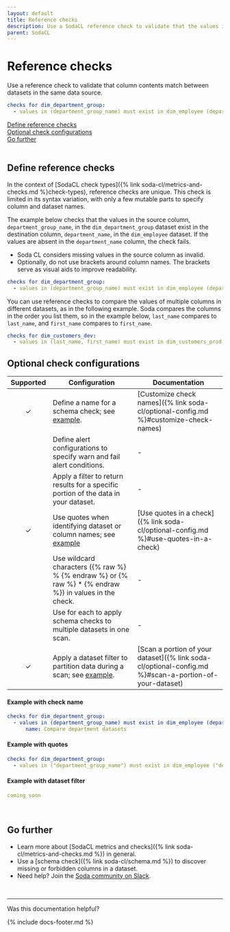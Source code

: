 ```yaml
---
layout: default
title: Reference checks
description: Use a SodaCL reference check to validate that the values in a column in a table are present in a column in a different table. 
parent: SodaCL
---
```


# Reference checks 

Use a reference check to validate that column contents match between datasets in the same data source. 

```yaml
checks for dim_department_group:
  - values in (department_group_name) must exist in dim_employee (department_name)
```

[Define reference checks](#define-reference-checks) <br />
[Optional check configurations](#optional-check-configurations)<br />
[Go further](#go-further)<br />
<br />


## Define reference checks

In the context of [SodaCL check types]({% link soda-cl/metrics-and-checks.md %}check-types), reference checks are unique. This check is limited in its syntax variation, with only a few mutable parts to specify column and dataset names.

The example below checks that the values in the source column, `department_group_name`, in the `dim_department_group` dataset exist in the destination column, `department_name`, in the `dim_employee` dataset. If the values are absent in the `department_name` column, the check fails.
* Soda CL considers missing values in the source column as invalid.
* Optionally, do not use brackets around column names. The brackets serve as visual aids to improve readability.

```yaml
checks for dim_department_group:
  - values in (department_group_name) must exist in dim_employee (department_name)
```

You can use reference checks to compare the values of multiple columns in different datasets, as in the following example. Soda compares the columns in the order you list them, so in the example below, `last_name` compares to `last_name`, and `first_name` compares to `first_name`.

```yaml
checks for dim_customers_dev:
  - values in (last_name, first_name) must exist in dim_customers_prod (last_name, first_name)
```

## Optional check configurations

| Supported | Configuration | Documentation |
| :-: | ------------|---------------|
| ✓ | Define a name for a schema check; see [example](#example-with-check-name). |  [Customize check names]({% link soda-cl/optional-config.md %}#customize-check-names) |
|   | Define alert configurations to specify warn and fail alert conditions. | - |
|   | Apply a filter to return results for a specific portion of the data in your dataset.| - | 
| ✓ | Use quotes when identifying dataset or column names; see [example](#example-with-quotes) | [Use quotes in a check]({% link soda-cl/optional-config.md %}#use-quotes-in-a-check) |
|   | Use wildcard characters ({% raw %} % {% endraw %} or {% raw %} * {% endraw %}) in values in the check. | - |
|   | Use for each to apply schema checks to multiple datasets in one scan. | - |
| ✓ | Apply a dataset filter to partition data during a scan; see [example](#example-with-dataset-filter). | [Scan a portion of your dataset]({% link soda-cl/optional-config.md %}#scan-a-portion-of-your-dataset) |

#### Example with check name 

```yaml
checks for dim_department_group:
  - values in (department_group_name) must exist in dim_employee (department_name):
      name: Compare department datasets
```

#### Example with quotes

```yaml
checks for dim_department_group:
  - values in ("department_group_name") must exist in dim_employee ("department_name")
```

#### Example with dataset filter

```yaml
coming soon
```

<br />

## Go further

* Learn more about [SodaCL metrics and checks]({% link soda-cl/metrics-and-checks.md %}) in general.
* Use a [schema check]({% link soda-cl/schema.md %}) to discover missing or forbidden columns in a dataset.
* Need help? Join the <a href="http://community.soda.io/slack" target="_blank"> Soda community on Slack</a>.
<br />


---

Was this documentation helpful?

<!-- LikeBtn.com BEGIN -->
<span class="likebtn-wrapper" data-theme="tick" data-i18n_like="Yes" data-ef_voting="grow" data-show_dislike_label="true" data-counter_zero_show="true" data-i18n_dislike="No"></span>
<script>(function(d,e,s){if(d.getElementById("likebtn_wjs"))return;a=d.createElement(e);m=d.getElementsByTagName(e)[0];a.async=1;a.id="likebtn_wjs";a.src=s;m.parentNode.insertBefore(a, m)})(document,"script","//w.likebtn.com/js/w/widget.js");</script>
<!-- LikeBtn.com END -->

{% include docs-footer.md %}
